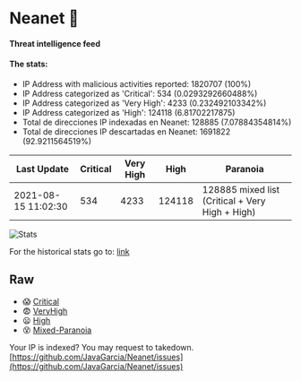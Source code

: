 # Neanet :hocho:
#### Threat intelligence feed
#### The stats:

- IP Address with malicious activities reported: 1820707 (100%)
- IP Address categorized as 'Critical':  534 (0.0293292660488%)
- IP Address categorized as 'Very High':  4233 (0.232492103342%)
- IP Address categorized as 'High':  124118 (6.81702217875)
- Total de direcciones IP indexadas en Neanet:  128885 (7.07884354814%)
- Total de direcciones IP descartadas en Neanet:  1691822 (92.9211564519%)

| Last Update | Critical | Very High | High | Paranoia |
| --- | --- | --- | --- | --- |
| 2021-08-15 11:02:30 | 534 | 4233 | 124118 | 128885 mixed list (Critical + Very High + High)|

![Stats](https://docs.google.com/spreadsheets/d/e/2PACX-1vSnaNMIXVabIpDJjufMlzH7poXnshF3mgd8Is1g9ytUEzVsP5my4Trn8f-xkoLLQ38xpL3HtmUexLo6/pubchart?oid=501124687&format=image)

For the historical stats go to: [link](/stats.csv)
## Raw
- :scream: [Critical](https://raw.githubusercontent.com/JavaGarcia/Neanet/master/blacklists/neanet_critical.txt)
- :fearful: [VeryHigh](https://raw.githubusercontent.com/JavaGarcia/Neanet/master/blacklists/neanet_veryHigh.txtt)
- :frowning: [High](https://raw.githubusercontent.com/JavaGarcia/Neanet/master/blacklists/neanet_high.txt)
- :dizzy_face: [Mixed-Paranoia](https://raw.githubusercontent.com/JavaGarcia/Neanet/master/blacklists/neanet_all.txt)


Your IP is indexed? You may request to takedown. [https://github.com/JavaGarcia/Neanet/issues](https://github.com/JavaGarcia/Neanet/issues)

















































































































































































































































































































































































































































































































































































































































































































































































































































































































































































































































































































































































































































































































































































































































































































































































































































































































































































































































































































































































































































































































































































































































































































































































































































































































































































































































































































































































































































































































































































































































































































































































































































































































































































































































































































































































































































































































































































































































































































































































































































































































































































































































































































































































































































































































































































































































































































































































































































































































































































































































































































































































































































































































































































































































































































































































































































































































































































































































































































































































































































































































































































































































































































































































































































































































































































































































































































































































































































































































































































































































































































































































































































































































































































































































































































































































































































































































































































































































































































































































































































































































































































































































































































































































